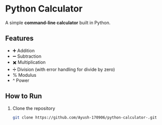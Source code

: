# Python Calculator  

A simple **command-line calculator** built in Python.  

## Features
- ➕ Addition  
- ➖ Subtraction  
- ✖️ Multiplication  
- ➗ Division (with error handling for divide by zero)  
- % Modulus  
- ^ Power  

## How to Run
1. Clone the repository  
   ```bash
   git clone https://github.com/Ayush-170906/python-calculator-.git

